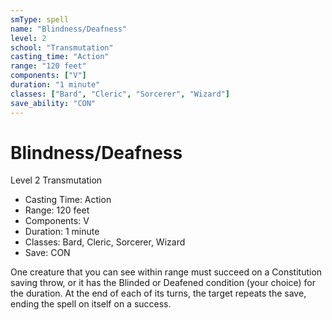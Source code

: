 ```yaml
---
smType: spell
name: "Blindness/Deafness"
level: 2
school: "Transmutation"
casting_time: "Action"
range: "120 feet"
components: ["V"]
duration: "1 minute"
classes: ["Bard", "Cleric", "Sorcerer", "Wizard"]
save_ability: "CON"
---
```


# Blindness/Deafness
Level 2 Transmutation

- Casting Time: Action
- Range: 120 feet
- Components: V
- Duration: 1 minute
- Classes: Bard, Cleric, Sorcerer, Wizard
- Save: CON

One creature that you can see within range must succeed on a Constitution saving throw, or it has the Blinded or Deafened condition (your choice) for the duration. At the end of each of its turns, the target repeats the save, ending the spell on itself on a success.
